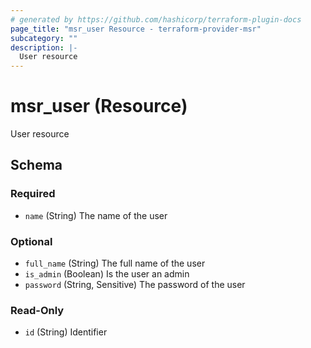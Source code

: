 ```yaml
---
# generated by https://github.com/hashicorp/terraform-plugin-docs
page_title: "msr_user Resource - terraform-provider-msr"
subcategory: ""
description: |-
  User resource
---
```


# msr_user (Resource)

User resource



<!-- schema generated by tfplugindocs -->
## Schema

### Required

- `name` (String) The name of the user

### Optional

- `full_name` (String) The full name of the user
- `is_admin` (Boolean) Is the user an admin
- `password` (String, Sensitive) The password of the user

### Read-Only

- `id` (String) Identifier
